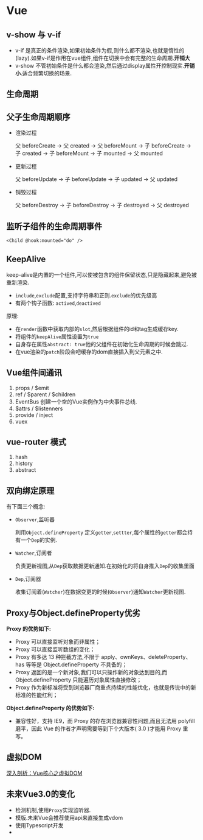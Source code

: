 # Vue

## v-show 与 v-if

- v-if 是真正的条件渲染,如果初始条件为假,则什么都不渲染,也就是惰性的(lazy).如果v-if是作用在vue组件,组件在切换中会有完整的生命周期.**开销大**
- v-show 不管初始条件是什么都会渲染,然后通过display属性开控制现实.**开销小**.适合频繁切换的场景.

## 生命周期

## 父子生命周期顺序

- 渲染过程

    父 beforeCreate -> 父 created -> 父 beforeMount -> 子 beforeCreate -> 子 created -> 子 beforeMount -> 子 mounted -> 父 mounted

- 更新过程

    父 beforeUpdate -> 子 beforeUpdate -> 子 updated -> 父 updated

- 销毁过程

    父 beforeDestroy -> 子 beforeDestroy -> 子 destroyed -> 父 destroyed

## 监听子组件的生命周期事件

    <Child @hook:mounted="do" />

## KeepAlive

keep-alive是内置的一个组件,可以使被包含的组件保留状态,只是隐藏起来,避免被重新渲染.

- `include`,`exclude`配置,支持字符串和正则.`exclude`的优先级高
- 有两个钩子函数: `actived`,`deactived`

原理:

- 在`render`函数中获取内部的`slot`,然后根据组件的id和tag生成缓存key.
- 将组件的`keepAlive`属性设置为`true`
- 自身存在属性`abstract: true`他的父组件在初始化生命周期的时候会跳过.
- 在vue渲染的`patch`阶段会吧缓存的dom直接插入到父元素之中.

## Vue组件间通讯

1. props / $emit
2. ref / $parent / $children
3. EventBus 创建一个空的Vue实例作为中央事件总线.
4. $attrs / $listenners 
5. provide / inject
6. vuex

## vue-router 模式

1. hash
2. history
3. abstract

## 双向绑定原理

有下面三个概念:

- `Observer`,监听器

    利用`Object.defineProperty` 定义`getter`,`settter`,每个属性的`getter`都会持有一个`Dep`的实例.

- `Watcher`,订阅者

    负责更新视图,从`Dep`获取数据更新通知.在初始化的将自身推入`Dep`的收集里面

- `Dep`,订阅器

    收集订阅着(`Watcher`)在数据变更的时候(`Observer`)通知`Watcher`更新视图.

## Proxy与Object.defineProperty优劣

**Proxy 的优势如下:**

- Proxy 可以直接监听对象而非属性；
- Proxy 可以直接监听数组的变化；
- Proxy 有多达 13 种拦截方法,不限于 apply、ownKeys、deleteProperty、has 等等是 Object.defineProperty 不具备的；
- Proxy 返回的是一个新对象,我们可以只操作新的对象达到目的,而 Object.defineProperty 只能遍历对象属性直接修改；
- Proxy 作为新标准将受到浏览器厂商重点持续的性能优化，也就是传说中的新标准的性能红利；

**Object.defineProperty 的优势如下:**

- 兼容性好，支持 IE9，而 Proxy 的存在浏览器兼容性问题,而且无法用 polyfill 磨平，因此 Vue 的作者才声明需要等到下个大版本( 3.0 )才能用 Proxy 重写。

## 虚拟DOM

[深入剖析：Vue核心之虚拟DOM](https://juejin.im/post/5d36cc575188257aea108a74#heading-1)

## 未来Vue3.0的变化

- 检测机制,使用`Proxy`实现监听器.
- 模版.未来Vue会推荐使用api来直接生成vdom
- 使用Typescript开发
-